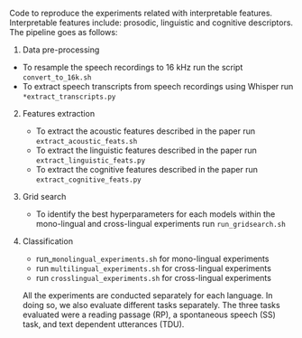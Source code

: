 Code to reproduce the experiments related with interpretable features. Interpretable features include: prosodic, linguistic and cognitive descriptors.
The pipeline goes as follows:

1) Data pre-processing
  - To resample the speech recordings to 16 kHz run the script ```convert_to_16k.sh```
  - To extract speech transcripts from speech recordings using Whisper run ```*extract_transcripts.py```

2) Features extraction 
    - To extract the acoustic features described in the paper run ```extract_acoustic_feats.sh```
    - To extract the linguistic features described in the paper run ```extract_linguistic_feats.py``` 
    - To extract the cognitive features described in the paper run ```extract_cognitive_feats.py```
   
3) Grid search
    - To identify the best hyperparameters for each models within the mono-lingual and cross-lingual experiments run ```run_gridsearch.sh```
   
4) Classification 
   - run_```monolingual_experiments.sh``` for mono-lingual experiments
   - run ```multilingual_experiments.sh``` for cross-lingual experiments 
   - run ```crosslingual_experiments.sh``` for cross-lingual experiments

   All the experiments are conducted separately for each language. In doing so, we also evaluate different tasks separately. The three tasks evaluated were a reading passage (RP), a spontaneous speech (SS) task, and text dependent utterances (TDU).